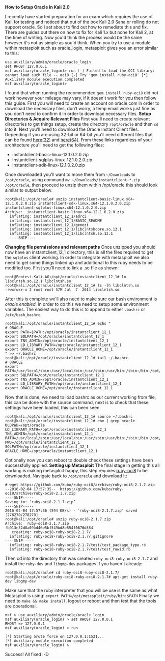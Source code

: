 **How to Setup Oracle in Kali 2.0** 

I recently have started preparation
for an exam which requires the use of Kali for testing and noticed that
out of the box Kali 2.0 Sana or rolling do not support oracle. So I set
about to find out how to remediate this and fix. There are guides out
there on how to fix for Kali 1.x but none for Kali 2, at the time of
writing. Now you'd think the process would be the same however it's not
as simple as you'd think. When you try to use a module within metasploit
such as oracle\_login, metasploit gives you an error similar to this:

    use auxiliary/admin/oracle/oracle_login
    set RHOST 127.0.0.1
    msf auxiliary(oracle_login)> run [-] Failed to load the OCI library: cannot load such file -- oci8 [-] Try 'gem install ruby-oci8' [*] Auxiliary module execution completed
    msf auxiliary(oracle_login)>

I found that when running the recommended `gem install ruby-oci8` did
not work however your mileage may vary, if it doesn't work for you then
follow this guide. First you will need to create an account on
oracle.com in order to download the necessary files, don’t worry, a temp
email works just fine as you don't need to confirm it in order to
download necessary files. **Setup Directories & Acquire Relevant Files**
First you'll need to create relevant directories to get things setup,
create the directory `/opt/oracle` and then `cd` into it. Next you'll
need to download the Oracle Instant Client files. Depending if you are
using 32-bit or 64-bit you'll need different files that can be found
[here(32)](http://www.oracle.com/technetwork/topics/linuxsoft-082809.html)
and
[here(64)](http://www.oracle.com/technetwork/topics/linuxx86-64soft-092277.html).
From these links regardless of your architecture you'll need to get the
following files:

-   instantclient-basic-linux-12.1.0.2.0.zip
-   instantclient-sqlplus-linux-12.1.0.2.0.zip
-   instantclient-sdk-linux-12.1.0.2.0.zip

Once downloaded you'll want to move them from `~/Downloads` to
`/opt/oracle`, using command
`mv ~/Downloads/instantclient-*.zip /opt/oracle`, then proceed to unzip
them within /opt/oracle this should look similar to output below:

     
    root@kali:/opt/oracle# unzip instantclient-basic-linux.x64-12.1.0.2.0.zip instantclient-sdk-linux.x64-12.1.0.2.0.zip instantclient-sqlplus-linux.x64-12.1.0.2.0.zip 
    Archive:  instantclient-basic-linux.x64-12.1.0.2.0.zip 
      inflating: instantclient_12_1/adrci  
      inflating: instantclient_12_1/BASIC_README  
      inflating: instantclient_12_1/genezi  
      inflating: instantclient_12_1/libclntshcore.so.12.1  
      inflating: instantclient_12_1/libclntsh.so.12.1  
      ----SNIP----

**Changing file permissions and relevant paths** Once unzipped you
should now have an instantclient\_12\_1 directory, this is all the files
required to get the `sqlplus` client working. In order to integrate with
metasploit we also need to get some things linked up and additional to
this ruby needs to be modified too. First you'll need to link a .so file
as shown:

    root@Pentest-Kali-AG:/opt/oracle/instantclient_12_1# ln libclntsh.so.12.1 libclntsh.so
    root@kali:/opt/oracle/instantclient_12_1# ls -lh libclntsh.so
    -rwxrwxr-x 2 root root 57M Jul  7  2014 libclntsh.so

After this is complete we'll also need to make sure our bash environment
is *oracle enabled*, in order to do this we need to setup some
environment variables. The easiest way to do this is to append to either
`.bashrc` or `/etc/bash_bashrc`.

    root@kali:/opt/oracle/instantclient_12_1# echo "
    # ORACLE
    export PATH=$PATH:/opt/oracle/instantclient_12_1
    export SQLPATH=/opt/oracle/instantclient_12_1
    export TNS_ADMIN=/opt/oracle/instantclient_12_1
    export LD_LIBRARY_PATH=/opt/oracle/instantclient_12_1
    export ORACLE_HOME=/opt/oracle/instantclient_12_1
    " >> ~/.bashrc
    root@kali:/opt/oracle/instantclient_12_1# tail ~/.bashrc
    # ORACLE
    export PATH=/usr/local/sbin:/usr/local/bin:/usr/sbin:/usr/bin:/sbin:/bin:/opt/oracle/instantclient_12_1
    export SQLPATH=/opt/oracle/instantclient_12_1
    export TNS_ADMIN=/opt/oracle/instantclient_12_1
    export LD_LIBRARY_PATH=/opt/oracle/instantclient_12_1
    export ORACLE_HOME=/opt/oracle/instantclient_12_1

Now that is done, we need to load bashrc as our current working from
file, this can be done with the source command, next is to check that
these settings have been loaded, this can been seen:

    root@kali:/opt/oracle/instantclient_12_1# source ~/.bashrc
    root@kali:/opt/oracle/instantclient_12_1# env | grep oracle
    OLDPWD=/opt/oracle
    LD_LIBRARY_PATH=/opt/oracle/instantclient_12_1
    TNS_ADMIN=/opt/oracle/instantclient_12_1
    PATH=/usr/local/sbin:/usr/local/bin:/usr/sbin:/usr/bin:/sbin:/bin:/opt/oracle/instantclient_12_1
    PWD=/opt/oracle/instantclient_12_1
    SQLPATH=/opt/oracle/instantclient_12_1
    ORACLE_HOME=/opt/oracle/instantclient_12_1

Optionally now you can reboot to double check these settings have been
successfully applied. **Setting up Metasploit** The final stage in
getting this all working is making metasploit happy, this step requires
[ruby-oci8](https://github.com/kubo/ruby-oci8/archive/ruby-oci8-2.1.7.zip)
to be downloaded. Navigate back to `/opt/oracle` and download it:

    # wget https://github.com/kubo/ruby-oci8/archive/ruby-oci8-2.1.7.zip
    --2016-02-04 17:57:35--  https://github.com/kubo/ruby-oci8/archive/ruby-oci8-2.1.7.zip
    ----SNIP-----
    Saving to: ‘ruby-oci8-2.1.7.zip’
    ----SNIP-----
    2016-02-04 17:57:36 (594 KB/s) - ‘ruby-oci8-2.1.7.zip’ saved [278270/278270]
    root@kali:/opt/oracle# unzip ruby-oci8-2.1.7.zip
    Archive:  ruby-oci8-2.1.7.zip
    fb913e32d8a09bd46e5bf549bd8e554f0870d384
       creating: ruby-oci8-ruby-oci8-2.1.7/
      inflating: ruby-oci8-ruby-oci8-2.1.7/.gitignore
    ----SNIP-----
      inflating: ruby-oci8-ruby-oci8-2.1.7/test/test_package_type.rb  
      inflating: ruby-oci8-ruby-oci8-2.1.7/test/test_rowid.rb  

Then cd into the directory that was created `ruby-oci8-ruby-oci8-2.1.7`
and install the `ruby-dev` and `libgmp-dev` packages if you haven't
already:

    root@kali:/opt/oracle# cd ruby-oci8-ruby-oci8-2.1.7/
    root@kali:/opt/oracle/ruby-oci8-ruby-oci8-2.1.7# apt-get install ruby-dev libgmp-dev

Make sure that the ruby interpreter that you will be use is the same as
what Metasploit is using: `export PATH=/opt/metasploit/ruby/bin:$PATH`
Finally we need to `make && make install`. logout or reboot and then
test that the tools are operational.

    msf > use auxiliary/admin/oracle/oracle_login
    msf auxiliary(oracle_login) > set RHOST 127.0.0.1
    RHOST => 127.0.0.1
    msf auxiliary(oracle_login) > run

    [*] Starting brute force on 127.0.0.1:1521...
    [*] Auxiliary module execution completed
    msf auxiliary(oracle_login) > 

Success! All fixed :-D
